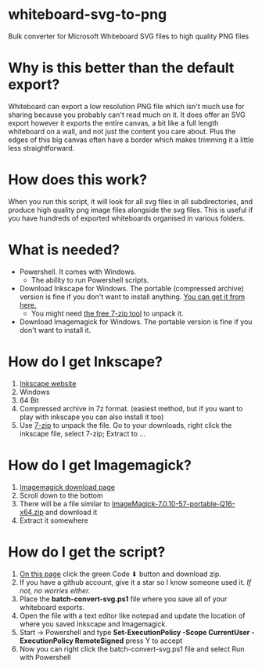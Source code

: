 # whiteboard-svg-to-png
 Bulk converter for Microsoft Whiteboard SVG files to high quality PNG files

# Why is this better than the default export?
 Whiteboard can export a low resolution PNG file which isn't much use for sharing because you probably can't read much on it. It does offer an SVG export however it exports the entire canvas, a bit like a full length whiteboard on a wall, and not just the content you care about. Plus the edges of this big canvas often have a border which makes trimming it a little less straightforward.

# How does this work?
 When you run this script, it will look for all svg files in all subdirectories, and produce high quality png image files alongside the svg files. This is useful if you have hundreds of exported whiteboards organised in various folders.

# What is needed?
- Powershell. It comes with Windows.
  - The ability to run Powershell scripts.
- Download Inkscape for Windows. The portable (compressed archive) version is fine if you don't want to install anything. [You can get it from here.](https://inkscape.org/release/inkscape-1.0.1/windows/64-bit/compressed-7z/dl/)
  - You might need [the free 7-zip tool](https://www.7-zip.org/) to unpack it. 
- Download Imagemagick for Windows. The portable version is fine if you don't want to install it.

# How do I get Inkscape?
 1. [Inkscape website](https://inkscape.org/release/)
 2. Windows
 3. 64 Bit
 4. Compressed archive in 7z format. (easiest method, but if you want to play with inkscape you can also install it too)
 5. Use [7-zip](https://www.7-zip.org/download.html) to unpack the file. Go to your downloads, right click the inkscape file, select 7-zip; Extract to ...

# How do I get Imagemagick?
 1. [Imagemagick download page](https://imagemagick.org/script/download.php)
 2. Scroll down to the bottom
 3. There will be a file similar to [ImageMagick-7.0.10-57-portable-Q16-x64.zip](https://download.imagemagick.org/ImageMagick/download/binaries/ImageMagick-7.0.10-57-portable-Q16-x64.zip) and download it
 4. Extract it somewhere

# How do I get the script?
 1. [On this page](https://github.com/MichaelWalsh/whiteboard-svg-to-png) click the green Code ⬇ button and download zip.
 2. If you have a github account, give it a star so I know someone used it. _If not, no worries either._
 3. Place the **batch-convert-svg.ps1** file where you save all of your whiteboard exports. 
 4. Open the file with a text editor like notepad and update the location of where you saved Inkscape and Imagemagick.
 5. Start -> Powershell and type **Set-ExecutionPolicy -Scope CurrentUser -ExecutionPolicy RemoteSigned**
    press Y to accept
 6. Now you can right click the batch-convert-svg.ps1 file and select Run with Powershell